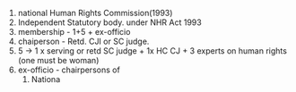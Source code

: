 1. national Human Rights Commission(1993)
2. Independent Statutory body. under NHR Act 1993
3. membership -  1+5 + ex-officio
4. chaiperson - Retd. CJI or SC judge.
5. 5 -> 1 x serving or retd SC judge + 1x HC CJ + 3 experts on human rights (one must be woman)
6. ex-officio - chairpersons of 
	1. Nationa 